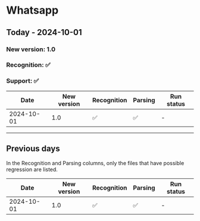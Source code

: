 # Whatsapp
## Today - 2024-10-01

### New version: 1.0
### Recognition: ✅
### Support: ✅
| Date       | New version | Recognition | Parsing | Run status |
|------------|-------------|-------------|---------|------------|
| 2024-10-01 | 1.0 | ✅ | ✅ | - |


__________
## Previous days

In the Recognition and Parsing columns, only the files that have possible regression are listed.

| Date       | New version | Recognition | Parsing | Run status |
|------------|-------------|-------------|---------|------------|
| 2024-10-01 | 1.0 | ✅ | ✅ | - |
